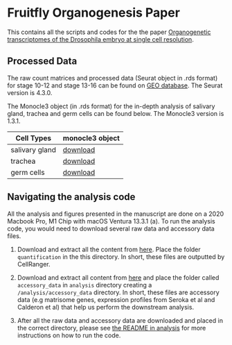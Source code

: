 # Fruitfly Organogenesis Paper
This contains all the scripts and codes for the the paper [Organogenetic transcriptomes of the Drosophila embryo at single cell resolution](https://journals.biologists.com/dev/article/doi/10.1242/dev.202097/340234/Organogenetic-transcriptomes-of-the-Drosophila). 

## Processed Data 
The raw count matrices and processed data (Seurat object in .rds format) for stage 10-12 and stage 13-16 can be found on [GEO database](https://www.ncbi.nlm.nih.gov/geo/query/acc.cgi?acc=GSE234602). The Seurat version is 4.3.0. 

The Monocle3 object (in .rds format) for the in-depth analysis of salivary gland, trachea and germ cells can be found below. The Monocle3 version is 1.3.1. 

|Cell Types | monocle3 object |
| --------- | --------------- |
| salivary gland | [download](https://cnobjects.s3.amazonaws.com/drosophila_2023/monocle3_objects/SG_monocle3_object.rds) |
| trachea | [download](https://cnobjects.s3.amazonaws.com/drosophila_2023/monocle3_objects/trachea_monocle3_object.rds) |
| germ cells | [download](https://cnobjects.s3.amazonaws.com/drosophila_2023/monocle3_objects/germ_monocle3_object.rds) |


## Navigating the analysis code 
All the analysis and figures presented in the manuscript are done on a 2020 Macbook Pro, M1 Chip with macOS Ventura 13.3.1 (a). To run the analysis code, you would need to download several raw data and accessory data files. 

1. Download and extract all the content from [here](https://cnobjects.s3.amazonaws.com/drosophila_2023/quantification.tar.gz). Place the folder `quantification` in the this directory. In short, these files are outputted by CellRanger. 

2. Download and extract all content from [here](https://cnobjects.s3.amazonaws.com/drosophila_2023/accessory_data.tar.gz) and place the folder called `accessory_data` in `analysis` directory creating a `/analysis/accessory_data` directory. In short, these files are accessory data (e.g matrisome genes, expression profiles from Seroka et al and Calderon et al) that help us perform the downstream analysis. 

3. After all the raw data and accessory data are downloaded and placed in the correct directory, please see [the README in analysis](/analysis/README.md) for more instructions on how to run the code. 

